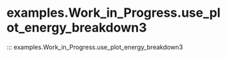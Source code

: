 # examples.Work_in_Progress.use_plot_energy_breakdown3

::: examples.Work_in_Progress.use_plot_energy_breakdown3
